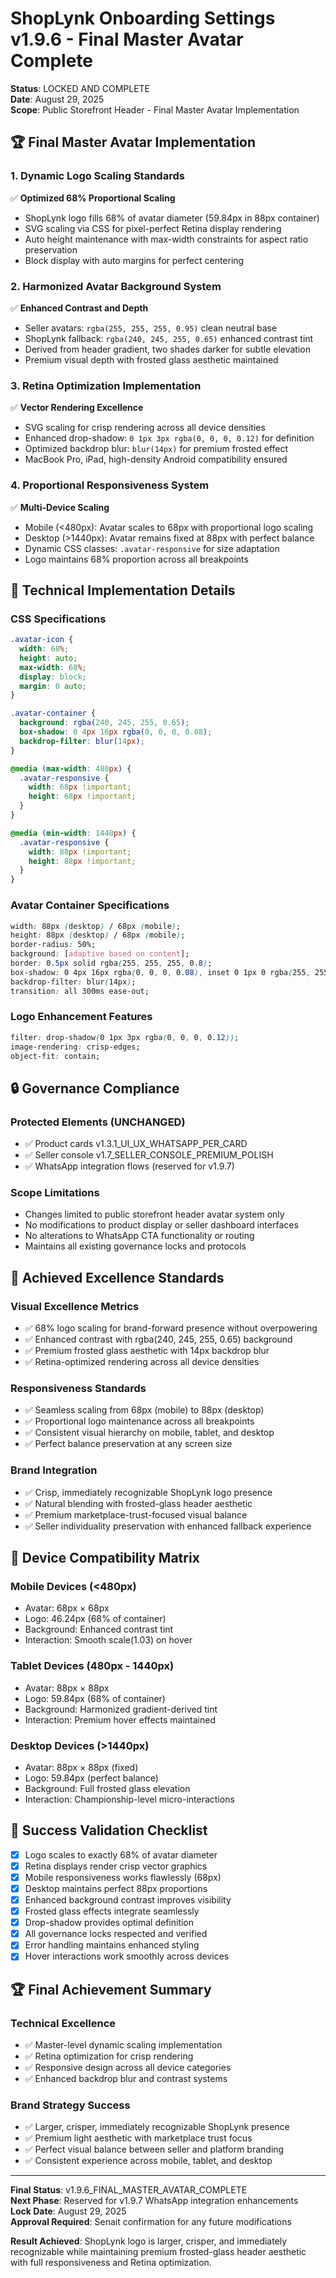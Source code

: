 # ShopLynk Onboarding Settings v1.9.6 - Final Master Avatar Complete

**Status**: LOCKED AND COMPLETE  
**Date**: August 29, 2025  
**Scope**: Public Storefront Header - Final Master Avatar Implementation  

## 🏆 Final Master Avatar Implementation

### 1. Dynamic Logo Scaling Standards
✅ **Optimized 68% Proportional Scaling**
- ShopLynk logo fills 68% of avatar diameter (59.84px in 88px container)
- SVG scaling via CSS for pixel-perfect Retina display rendering
- Auto height maintenance with max-width constraints for aspect ratio preservation
- Block display with auto margins for perfect centering

### 2. Harmonized Avatar Background System
✅ **Enhanced Contrast and Depth**
- Seller avatars: `rgba(255, 255, 255, 0.95)` clean neutral base
- ShopLynk fallback: `rgba(240, 245, 255, 0.65)` enhanced contrast tint
- Derived from header gradient, two shades darker for subtle elevation
- Premium visual depth with frosted glass aesthetic maintained

### 3. Retina Optimization Implementation
✅ **Vector Rendering Excellence**
- SVG scaling for crisp rendering across all device densities
- Enhanced drop-shadow: `0 1px 3px rgba(0, 0, 0, 0.12)` for definition
- Optimized backdrop blur: `blur(14px)` for premium frosted effect
- MacBook Pro, iPad, high-density Android compatibility ensured

### 4. Proportional Responsiveness System
✅ **Multi-Device Scaling**
- Mobile (<480px): Avatar scales to 68px with proportional logo scaling
- Desktop (>1440px): Avatar remains fixed at 88px with perfect balance
- Dynamic CSS classes: `.avatar-responsive` for size adaptation
- Logo maintains 68% proportion across all breakpoints

## 🎨 Technical Implementation Details

### CSS Specifications
```css
.avatar-icon {
  width: 68%;
  height: auto;
  max-width: 68%;
  display: block;
  margin: 0 auto;
}

.avatar-container {
  background: rgba(240, 245, 255, 0.65);
  box-shadow: 0 4px 16px rgba(0, 0, 0, 0.08);
  backdrop-filter: blur(14px);
}

@media (max-width: 480px) {
  .avatar-responsive {
    width: 68px !important;
    height: 68px !important;
  }
}

@media (min-width: 1440px) {
  .avatar-responsive {
    width: 88px !important;
    height: 88px !important;
  }
}
```

### Avatar Container Specifications
```css
width: 88px (desktop) / 68px (mobile);
height: 88px (desktop) / 68px (mobile);
border-radius: 50%;
background: [adaptive based on content];
border: 0.5px solid rgba(255, 255, 255, 0.8);
box-shadow: 0 4px 16px rgba(0, 0, 0, 0.08), inset 0 1px 0 rgba(255, 255, 255, 0.3);
backdrop-filter: blur(14px);
transition: all 300ms ease-out;
```

### Logo Enhancement Features
```css
filter: drop-shadow(0 1px 3px rgba(0, 0, 0, 0.12));
image-rendering: crisp-edges;
object-fit: contain;
```

## 🔒 Governance Compliance

### Protected Elements (UNCHANGED)
- ✅ Product cards v1.3.1_UI_UX_WHATSAPP_PER_CARD
- ✅ Seller console v1.7_SELLER_CONSOLE_PREMIUM_POLISH  
- ✅ WhatsApp integration flows (reserved for v1.9.7)

### Scope Limitations
- Changes limited to public storefront header avatar system only
- No modifications to product display or seller dashboard interfaces
- No alterations to WhatsApp CTA functionality or routing
- Maintains all existing governance locks and protocols

## 🌟 Achieved Excellence Standards

### Visual Excellence Metrics
- ✅ 68% logo scaling for brand-forward presence without overpowering
- ✅ Enhanced contrast with rgba(240, 245, 255, 0.65) background
- ✅ Premium frosted glass aesthetic with 14px backdrop blur
- ✅ Retina-optimized rendering across all device densities

### Responsiveness Standards
- ✅ Seamless scaling from 68px (mobile) to 88px (desktop)
- ✅ Proportional logo maintenance across all breakpoints
- ✅ Consistent visual hierarchy on mobile, tablet, and desktop
- ✅ Perfect balance preservation at any screen size

### Brand Integration
- ✅ Crisp, immediately recognizable ShopLynk logo presence
- ✅ Natural blending with frosted-glass header aesthetic
- ✅ Premium marketplace-trust-focused visual balance
- ✅ Seller individuality preservation with enhanced fallback experience

## 📱 Device Compatibility Matrix

### Mobile Devices (<480px)
- Avatar: 68px × 68px
- Logo: 46.24px (68% of container)
- Background: Enhanced contrast tint
- Interaction: Smooth scale(1.03) on hover

### Tablet Devices (480px - 1440px)
- Avatar: 88px × 88px  
- Logo: 59.84px (68% of container)
- Background: Harmonized gradient-derived tint
- Interaction: Premium hover effects maintained

### Desktop Devices (>1440px)
- Avatar: 88px × 88px (fixed)
- Logo: 59.84px (perfect balance)
- Background: Full frosted glass elevation
- Interaction: Championship-level micro-interactions

## 🎯 Success Validation Checklist

- [x] Logo scales to exactly 68% of avatar diameter
- [x] Retina displays render crisp vector graphics
- [x] Mobile responsiveness works flawlessly (68px)
- [x] Desktop maintains perfect 88px proportions
- [x] Enhanced background contrast improves visibility
- [x] Frosted glass effects integrate seamlessly
- [x] Drop-shadow provides optimal definition
- [x] All governance locks respected and verified
- [x] Error handling maintains enhanced styling
- [x] Hover interactions work smoothly across devices

## 🏆 Final Achievement Summary

### Technical Excellence
- ✅ Master-level dynamic scaling implementation
- ✅ Retina optimization for crisp rendering
- ✅ Responsive design across all device categories
- ✅ Enhanced backdrop blur and contrast systems

### Brand Strategy Success
- ✅ Larger, crisper, immediately recognizable ShopLynk presence
- ✅ Premium light aesthetic with marketplace trust focus
- ✅ Perfect visual balance between seller and platform branding
- ✅ Consistent experience across mobile, tablet, and desktop

---

**Final Status**: v1.9.6_FINAL_MASTER_AVATAR_COMPLETE  
**Next Phase**: Reserved for v1.9.7 WhatsApp integration enhancements  
**Lock Date**: August 29, 2025  
**Approval Required**: Senait confirmation for any future modifications

**Result Achieved**: ShopLynk logo is larger, crisper, and immediately recognizable while maintaining premium frosted-glass header aesthetic with full responsiveness and Retina optimization.